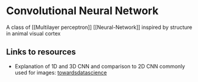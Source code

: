 # Convolutional Neural Network

A class of [[Multilayer perceptron]] [[Neural-Network]] inspired by structure in animal visual cortex

## Links to resources

- Explanation of 1D and 3D CNN and comparison to 2D CNN commonly used for images: [towardsdatascience](https://towardsdatascience.com/understanding-1d-and-3d-convolution-neural-network-keras-9d8f76e29610)
